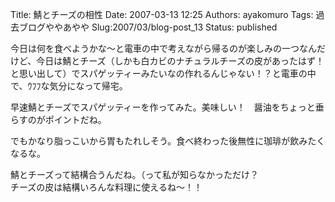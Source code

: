 Title: 鯖とチーズの相性
Date: 2007-03-13 12:25
Authors: ayakomuro
Tags:  過去ブログややあやや
Slug:2007/03/blog-post_13
Status: published

今日は何を食べようかな〜と電車の中で考えながら帰るのが楽しみの一つなんだけど、今日は鯖とチーズ（しかも白カビのナチュラルチーズの皮があったはず！と思い出して）でスパゲッティーみたいなの作れるんじゃない！？と電車の中で、ｳﾌﾌな気分になって帰宅。


早速鯖とチーズでスパゲッティーを作ってみた。美味しい！　醤油をちょっと垂らすのがポイントだね。

でもかなり脂っこいから胃もたれしそう。食べ終わった後無性に珈琲が飲みたくなるな。

鯖とチーズって結構合うんだね。（って私が知らなかっただけ？  
チーズの皮は結構いろんな料理に使えるね〜！！
